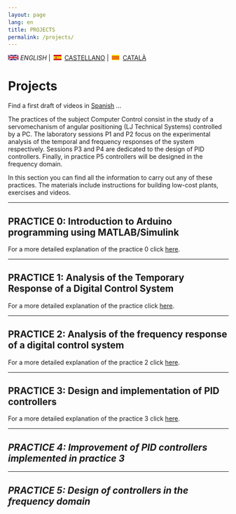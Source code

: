 ```yaml
---
layout: page
lang: en
title: PROJECTS
permalink: /projects/
---
```


![English](en.png) *ENGLISH* | ![Castellano](es.png) [CASTELLANO](proyectos.md) | ![Català](ca.png) [CATALÀ](projectes.md)


# Projects

Find a first draft of videos in [Spanish](proyectos.md) ...

The practices of the subject Computer Control consist in the study of a servomechanism of angular positioning (LJ Technical Systems) controlled by a PC. The laboratory sessions P1 and P2 focus on the experimental analysis of the temporal and frequency responses of the system respectively. Sessions P3 and P4 are dedicated to the design of PID controllers. Finally, in practice P5 controllers will be designed in the frequency domain.

In this section you can find all the information to carry out any of these practices. The materials include instructions for building low-cost plants, exercises and videos.

<hr/>

## PRACTICE 0: Introduction to Arduino programming using MATLAB/Simulink

For a more detailed explanation of the practice 0 click [here](P0_en.html).

<hr/>

## PRACTICE 1: Analysis of the Temporary Response of a Digital Control System

For a more detailed explanation of the practice  click [here](P1_en.html).

<hr/>

## PRACTICE 2: Analysis of the frequency response of a digital control system

For a more detailed explanation of the practice 2 click [here](P2_en.html).

<hr/>

## PRACTICE 3: Design and implementation of PID controllers

For a more detailed explanation of the practice 3 click [here](P3_en.html).

<hr/>

## *PRACTICE 4: Improvement of PID controllers implemented in practice 3*

<hr/>

## *PRACTICE 5: Design of controllers in the frequency domain*
